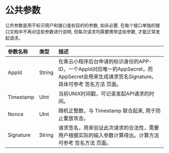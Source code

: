 # 公共参数

公共参数是用于标识用户和接口鉴权目的的参数, 如非必要, 在每个接口单独的接口文档中不再对这些参数进行说明, 但每次请求均需要携带这些参数, 才能正常发起请求。

| 参数名称 | 类型 | 描述 |
| :--- | :--- | :--- |
| AppId | String | 在乘云小程序后台申请的标识身份的APP-ID，一个AppId对应唯一的AppSecret，而AppSecret会用来生成请求签名Signature。具体可参考 签名方法 页面。 |
| Timestamp | UInt | 当前UNIX时间戳，可记录发起API请求的时间。 |
| Nonce | UInt | 随机正整数，与 Timestamp 联合起来, 用于防止重放攻击。 |
| Signature | String | 请求签名，用来验证此次请求的合法性，需要用户根据实际的输入参数计算得出。计算方法可参考 签名方法 页面。 |



